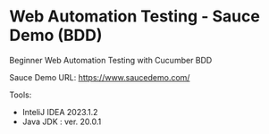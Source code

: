 ﻿# Web Automation Testing - Sauce Demo (BDD)
Beginner Web Automation Testing with Cucumber BDD

Sauce Demo URL: https://www.saucedemo.com/

Tools:
* InteliJ IDEA 2023.1.2
* Java JDK : ver. 20.0.1
